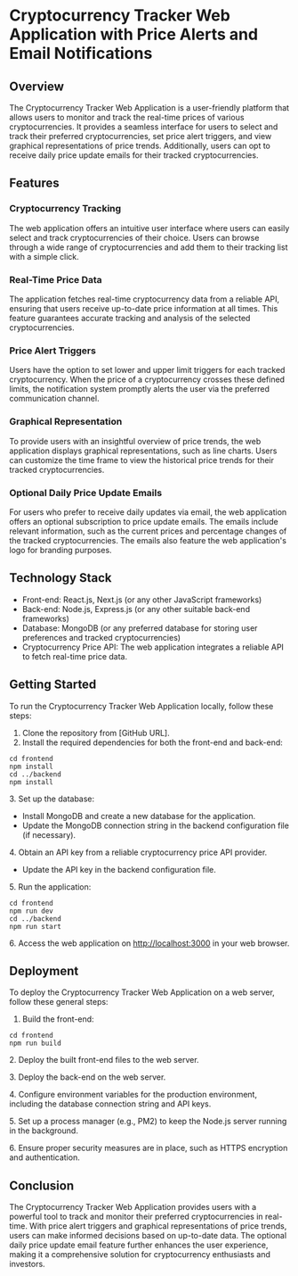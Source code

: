 <!DOCTYPE html>
<body>
<h1>Cryptocurrency Tracker Web Application with Price Alerts and Email Notifications</h1>
<h2>Overview</h2>
<p>The Cryptocurrency Tracker Web Application is a user-friendly platform that allows users to monitor and track the real-time prices of various cryptocurrencies. It provides a seamless interface for users to select and track their preferred cryptocurrencies, set price alert triggers, and view graphical representations of price trends. Additionally, users can opt to receive daily price update emails for their tracked cryptocurrencies.</p>
<h2>Features</h2>
<h3>Cryptocurrency Tracking</h3>
<p>The web application offers an intuitive user interface where users can easily select and track cryptocurrencies of their choice. Users can browse through a wide range of cryptocurrencies and add them to their tracking list with a simple click.</p>
<h3>Real-Time Price Data</h3>
<p>The application fetches real-time cryptocurrency data from a reliable API, ensuring that users receive up-to-date price information at all times. This feature guarantees accurate tracking and analysis of the selected cryptocurrencies.</p>
<h3>Price Alert Triggers</h3>
<p>Users have the option to set lower and upper limit triggers for each tracked cryptocurrency. When the price of a cryptocurrency crosses these defined limits, the notification system promptly alerts the user via the preferred communication channel.</p>
<h3>Graphical Representation</h3>
<p>To provide users with an insightful overview of price trends, the web application displays graphical representations, such as line charts. Users can customize the time frame to view the historical price trends for their tracked cryptocurrencies.</p>
<h3>Optional Daily Price Update Emails</h3>
<p>For users who prefer to receive daily updates via email, the web application offers an optional subscription to price update emails. The emails include relevant information, such as the current prices and percentage changes of the tracked cryptocurrencies. The emails also feature the web application's logo for branding purposes.</p>
<h2>Technology Stack</h2>
<ul>
    <li>Front-end: React.js, Next.js (or any other JavaScript frameworks)</li>
    <li>Back-end: Node.js, Express.js (or any other suitable back-end frameworks)</li>
    <li>Database: MongoDB (or any preferred database for storing user preferences and tracked cryptocurrencies)</li>
    <li>Cryptocurrency Price API: The web application integrates a reliable API to fetch real-time price data.</li>
</ul>
<h2>Getting Started</h2>
<p>To run the Cryptocurrency Tracker Web Application locally, follow these steps:</p>
<ol>
    <li>Clone the repository from [GitHub URL].</li>
    <li>Install the required dependencies for both the front-end and back-end:</li>
</ol>
<pre><code>cd frontend
npm install
cd ../backend
npm install
</code></pre>
<p>3. Set up the database:</p>
<ul>
    <li>Install MongoDB and create a new database for the application.</li>
    <li>Update the MongoDB connection string in the backend configuration file (if necessary).</li>
</ul>
<p>4. Obtain an API key from a reliable cryptocurrency price API provider.</p>
<ul>
    <li>Update the API key in the backend configuration file.</li>
</ul>
<p>5. Run the application:</p>
<pre><code>cd frontend
npm run dev
cd ../backend
npm run start
</code></pre>
<p>6. Access the web application on <a href="http://localhost:3000">http://localhost:3000</a> in your web browser.</p>
<h2>Deployment</h2>
<p>To deploy the Cryptocurrency Tracker Web Application on a web server, follow these general steps:</p>
<ol>
    <li>Build the front-end:</li>
</ol>
<pre><code>cd frontend
npm run build
</code></pre>
<p>2. Deploy the built front-end files to the web server.</p>
<p>3. Deploy the back-end on the web server.</p>
<p>4. Configure environment variables for the production environment, including the database connection string and API keys.</p>
<p>5. Set up a process manager (e.g., PM2) to keep the Node.js server running in the background.</p>
<p>6. Ensure proper security measures are in place, such as HTTPS encryption and authentication.</p>
<h2>Conclusion</h2>
<p>The Cryptocurrency Tracker Web Application provides users with a powerful tool to track and monitor their preferred cryptocurrencies in real-time. With price alert triggers and graphical representations of price trends, users can make informed decisions based on up-to-date data. The optional daily price update email feature further enhances the user experience, making it a comprehensive solution for cryptocurrency enthusiasts and investors.</p>
</body>
</html>

